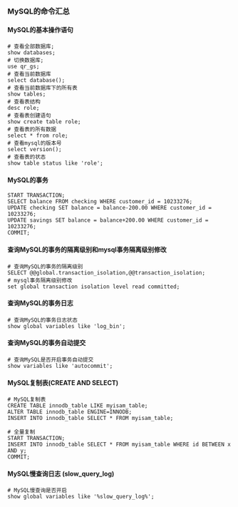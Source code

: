 ### MySQL的命令汇总

#### MySQL的基本操作语句

```mysql
# 查看全部数据库;
show databases;
# 切换数据库;
use qr_gs;
# 查看当前数据库
select database();
# 查看当前数据库下的所有表
show tables;
# 查看表结构
desc role;
# 查看表创建语句
show create table role;
# 查看表的所有数据
select * from role;
# 查看mysql的版本号
select version();
# 查看表的状态
show table status like 'role';
```

#### MySQL的事务

```mysql
START TRANSACTION;
SELECT balance FROM checking WHERE customer_id = 10233276;
UPDATE checking SET balance = balance-200.00 WHERE customer_id = 10233276;
UPDATE savings SET balance = balance+200.00 WHERE customer_id = 10233276;
COMMIT;
```

#### 查询MySQL的事务的隔离级别和mysql事务隔离级别修改
    
```mysql
# 查询MySQL的事务的隔离级别
SELECT @@global.transaction_isolation,@@transaction_isolation;
# mysql事务隔离级别修改
set global transaction isolation level read committed;
```    

#### 查询MySQL的事务日志
    
```mysql
# 查询MySQL的事务日志状态
show global variables like 'log_bin';
```    

#### 查询MySQL的事务自动提交
    
```mysql
# 查询MySQL是否开启事务自动提交
show variables like 'autocommit';
```    


#### MySQL复制表(CREATE AND SELECT) 
    
```mysql
# MySQL复制表
CREATE TABLE innodb_table LIKE myisam_table;
ALTER TABLE innodb_table ENGINE=INNODB;
INSERT INTO innodb_table SELECT * FROM myisam_table;

# 全量复制
START TRANSACTION;
INSERT INTO innodb_table SELECT * FROM myisam_table WHERE id BETWEEN x AND y;
COMMIT;
```    



#### MySQL慢查询日志 (slow_query_log)
    
```mysql
# MySQL慢查询是否开启
show global variables like '%slow_query_log%';
```    


